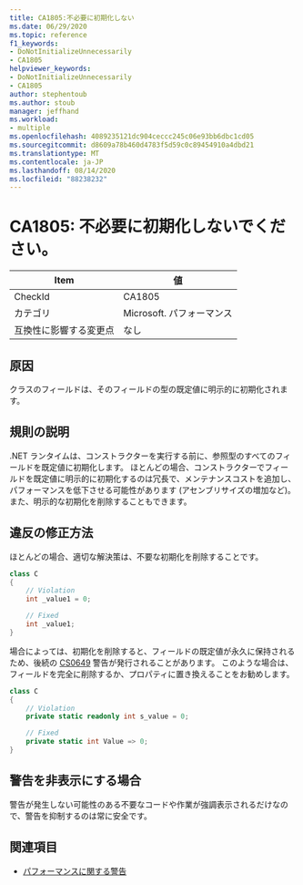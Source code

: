 ```yaml
---
title: CA1805:不必要に初期化しない
ms.date: 06/29/2020
ms.topic: reference
f1_keywords:
- DoNotInitializeUnnecessarily
- CA1805
helpviewer_keywords:
- DoNotInitializeUnnecessarily
- CA1805
author: stephentoub
ms.author: stoub
manager: jeffhand
ms.workload:
- multiple
ms.openlocfilehash: 4089235121dc904ceccc245c06e93bb6dbc1cd05
ms.sourcegitcommit: d8609a78b460d4783f5d59c0c89454910a4dbd21
ms.translationtype: MT
ms.contentlocale: ja-JP
ms.lasthandoff: 08/14/2020
ms.locfileid: "88238232"
---
```

# <a name="ca1805-do-not-initialize-unnecessarily"></a>CA1805: 不必要に初期化しないでください。

|Item|値|
|-|-|
|CheckId|CA1805|
|カテゴリ|Microsoft. パフォーマンス|
|互換性に影響する変更点|なし|

## <a name="cause"></a>原因

クラスのフィールドは、そのフィールドの型の既定値に明示的に初期化されます。

## <a name="rule-description"></a>規則の説明

.NET ランタイムは、コンストラクターを実行する前に、参照型のすべてのフィールドを既定値に初期化します。 ほとんどの場合、コンストラクターでフィールドを既定値に明示的に初期化するのは冗長で、メンテナンスコストを追加し、パフォーマンスを低下させる可能性があります (アセンブリサイズの増加など)。また、明示的な初期化を削除することもできます。

## <a name="how-to-fix-violations"></a>違反の修正方法

ほとんどの場合、適切な解決策は、不要な初期化を削除することです。

```csharp
class C
{
    // Violation
    int _value1 = 0;

    // Fixed
    int _value1;
}
```

場合によっては、初期化を削除すると、フィールドの既定値が永久に保持されるため、後続の [CS0649](/dotnet/csharp/misc/cs0649) 警告が発行されることがあります。  このような場合は、フィールドを完全に削除するか、プロパティに置き換えることをお勧めします。

```csharp
class C
{
    // Violation
    private static readonly int s_value = 0;

    // Fixed
    private static int Value => 0;
}
```

## <a name="when-to-suppress-warnings"></a>警告を非表示にする場合

警告が発生しない可能性のある不要なコードや作業が強調表示されるだけなので、警告を抑制するのは常に安全です。

## <a name="see-also"></a>関連項目

- [パフォーマンスに関する警告](../code-quality/performance-warnings.md)
